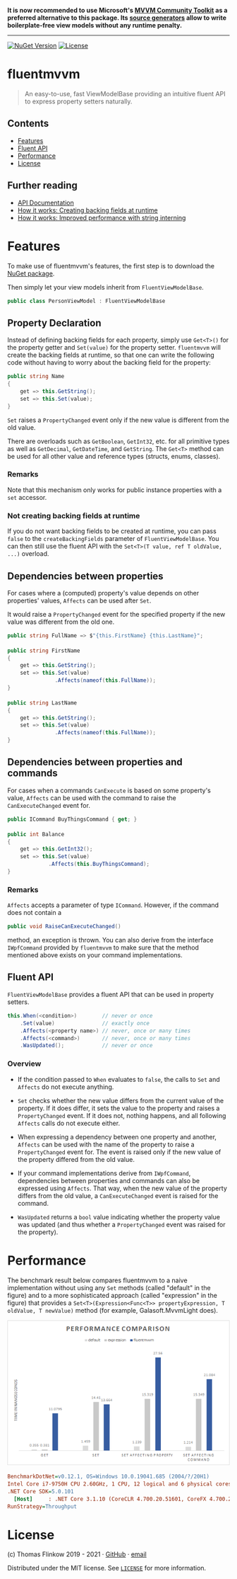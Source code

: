 **It is now recommended to use Microsoft's [MVVM Community Toolkit](https://learn.microsoft.com/en-us/dotnet/communitytoolkit/mvvm/) as a preferred alternative to this package.
Its [source generators](https://learn.microsoft.com/en-us/dotnet/communitytoolkit/mvvm/generators/observableproperty)
allow to write boilerplate-free view models without any runtime penalty.**

---

[![NuGet Version](https://img.shields.io/nuget/v/fluentmvvm)](https://www.nuget.org/packages/fluentmvvm/)
[![License](https://img.shields.io/github/license/flinkow/fluentmvvm)](https://github.com/flinkow/fluentmvvm/blob/master/LICENSE)

# fluentmvvm

> An easy-to-use, fast ViewModelBase providing an intuitive fluent API to express property setters naturally.

## Contents

- [Features](https://github.com/flinkow/fluentmvvm#features)
- [Fluent API](https://github.com/flinkow/fluentmvvm#fluent-api)
- [Performance](https://github.com/flinkow/fluentmvvm#performance)
- [License](https://github.com/flinkow/fluentmvvm#license)

## Further reading

- [API Documentation](https://flinkow.github.io/fluentmvvm/api/FluentMvvm.html)
- [How it works: Creating backing fields at runtime](https://flinkow.github.io/fluentmvvm/articles/CreatingBackingFields.html)
- [How it works: Improved performance with string interning](https://flinkow.github.io/fluentmvvm/articles/ImprovingPerformance.html)

# Features

To make use of fluentmvvm's features, the first step is to download the [NuGet package](https://www.nuget.org/packages/fluentmvvm/).

Then simply let your view models inherit from `FluentViewModelBase`.

```csharp
public class PersonViewModel : FluentViewModelBase
```

## Property Declaration

Instead of defining backing fields for each property, simply use `Get<T>()` for the property getter and `Set(value)` for the property setter. `fluentmvvm` will create the backing fields at runtime, so that one can write the following code without having to worry about the backing field for the property:

```csharp
public string Name
{
    get => this.GetString();
    set => this.Set(value);
}
```

`Set` raises a `PropertyChanged` event only if the new value is different from the old value.

There are overloads such as `GetBoolean`, `GetInt32`, etc. for all primitive types as well as `GetDecimal`, `GetDateTime`, and `GetString`. The `Get<T>` method can be used for all other value and reference types (structs, enums, classes).

### Remarks

Note that this mechanism only works for public instance properties with a `set` accessor.

### Not creating backing fields at runtime

If you do not want backing fields to be created at runtime, you can pass `false` to the `createBackingFields` parameter of `FluentViewModelBase`.
You can then still use the fluent API with the `Set<T>(T value, ref T oldValue, ...)` overload.

## Dependencies between properties

For cases where a (computed) property's value depends on other properties' values, `Affects` can be used after `Set`.

It would raise a `PropertyChanged` event for the specified property if the new value was different from the old one.

```csharp
public string FullName => $"{this.FirstName} {this.LastName}";

public string FirstName
{
    get => this.GetString();
    set => this.Set(value)
               .Affects(nameof(this.FullName));
}

public string LastName
{
    get => this.GetString();
    set => this.Set(value)
               .Affects(nameof(this.FullName));
}
```

## Dependencies between properties and commands
For cases when a commands `CanExecute` is based on some property's value, `Affects` can be used with the command to raise the `CanExecuteChanged` event for.

```csharp
public ICommand BuyThingsCommand { get; }

public int Balance
{
    get => this.GetInt32();
    set => this.Set(value)
             .Affects(this.BuyThingsCommand);
}
```

### Remarks

`Affects` accepts a parameter of type `ICommand`. However, if the command does not contain a

```csharp
public void RaiseCanExecuteChanged()
```

method, an exception is thrown. You can also derive from the interface `IWpfCommand` provided by `fluentmvvm` to make sure that the method mentioned above exists on your command implementations.

## Fluent API

`FluentViewModelBase` provides a fluent API that can be used in property setters.

```csharp
this.When(<condition>)        // never or once
    .Set(value)               // exactly once
    .Affects(<property name>) // never, once or many times
    .Affects(<command>)       // never, once or many times
    .WasUpdated();            // never or once
```

### Overview

- If the condition passed to `When` evaluates to `false`, the calls to `Set` and `Affects` do not execute anything.

- `Set` checks whether the new value differs from the current value of the property. If it does differ, it sets the value to the property and raises a `PropertyChanged` event. If it does not, nothing happens, and all following `Affects` calls do not execute either.

- When expressing a dependency between one property and another, `Affects` can be used with the name of the property to raise a `PropertyChanged` event for. The event is raised only if the new value of the property differed from the old value.

- If your command implementations derive from `IWpfCommand`, dependencies between properties and commands can also be expressed using `Affects`. That way, when the new value of the property differs from the old value, a `CanExecuteChanged` event is raised for the command.

- `WasUpdated` returns a `bool` value indicating whether the property value was updated (and thus whether a `PropertyChanged` event was raised for the property).

# Performance

The benchmark result below compares fluentmvvm to a naive implementation without using any `Set` methods (called "default" in the figure) and to a more sophisticated approach (called "expression" in the figure) that provides a `Set<T>(Expression<Func<T>> propertyExpression, T oldValue, T newValue)` method (for example, Galasoft.MvvmLight does).

<p align="center">
  <img src="https://github.com/flinkow/fluentmvvm/blob/master/performance.PNG" />
</p>

```ini
BenchmarkDotNet=v0.12.1, OS=Windows 10.0.19041.685 (2004/?/20H1)
Intel Core i7-9750H CPU 2.60GHz, 1 CPU, 12 logical and 6 physical cores
.NET Core SDK=5.0.101
  [Host]     : .NET Core 3.1.10 (CoreCLR 4.700.20.51601, CoreFX 4.700.20.51901), X64 RyuJIT
RunStrategy=Throughput
```

# License

(c) Thomas Flinkow 2019 - 2021 · [GitHub](https://github.com/flinkow) · [email](flinkow@thomas-flinkow.de)

Distributed under the MIT license. See [`LICENSE`](https://github.com/flinkow/fluentmvvm/blob/master/LICENSE) for more information.

